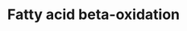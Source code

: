 ---
annotations:
- id: DOID:3146
  parent: genetic disease
  type: Disease Ontology
  value: lipid metabolism disorder
- id: PW:0000642
  parent: classic metabolic pathway
  type: Pathway Ontology
  value: fatty acid degradation pathway
- id: PW:0000058
  parent: classic metabolic pathway
  type: Pathway Ontology
  value: fatty acid metabolic pathway
- id: PW:0000738
  parent: classic metabolic pathway
  type: Pathway Ontology
  value: fatty acid beta degradation pathway
authors:
- Michiel
- Evelo
- MaintBot
- Susan
- Pahles
- FerryJagers
- AdrienDefay
- AlexanderPico
- Egonw
- Mkutmon
- DeSl
- Priyanka K
- Khanspers
- Licong
- Eweitz
citedin:
- link: PMC7198491
- link: PMC6308971
- link: PMC6034334
- link: PMC4404230
- link: PMC4246458
description: Complete fatty acid beta-oxidation pathway for saturated and unsaturated
  fatty acids. Proteins on this pathway have targeted assays available via the [https://assays.cancer.gov/available_assays?wp_id=WP143
  CPTAC Assay Portal]
last-edited: 2021-05-07
ndex: 73b7406f-8b61-11eb-9e72-0ac135e8bacf
organisms:
- Homo sapiens
redirect_from:
- /index.php/Pathway:WP143
- /instance/WP143
- /instance/WP143_rr116506
revision: r116506
schema-jsonld:
- '@context': https://schema.org/
  '@id': https://wikipathways.github.io/pathways/WP143.html
  '@type': Dataset
  creator:
    '@type': Organization
    name: WikiPathways
  description: Complete fatty acid beta-oxidation pathway for saturated and unsaturated
    fatty acids. Proteins on this pathway have targeted assays available via the [https://assays.cancer.gov/available_assays?wp_id=WP143
    CPTAC Assay Portal]
  keywords:
  - (S)-3-Hydroxybutanoyl-CoA
  - (S)-3-Hydroxydecanoyl-CoA
  - (S)-3-Hydroxyhexadecanoyl-CoA
  - (S)-3-Hydroxyoctanoyl-CoA
  - (S)-3-Hydroxytetradecanoyl-CoA
  - 2-trans-4-cis-decadienoyl-CoA
  - 2-trans-dodecenoyl-CoA
  - 3-Oxo-octanoyl-CoA
  - 3-Oxododexanoyl-CoA
  - 3-Oxohexanoyl-CoA
  - 3-Oxopalmitoyl-CoA
  - 3-trans-decenoyl-CoA
  - ACADL
  - ACADM
  - ACADS
  - ACADVL
  - ACAS2
  - ACAT1
  - ACSL1
  - ACSL3
  - ACSL4
  - ACSL5
  - ACSL6
  - Acetoacetyl-CoA
  - Acetyl-CoA
  - Acyl-CoA
  - Butanoyl-CoA
  - CHKB
  - CPT1A
  - CPT1B
  - CPT2
  - CRAT
  - DCI
  - DECR1
  - DLD
  - Decanoyl-CoA
  - Dihydroxyacetone Phosphate
  - ECHS1
  - Fatty Acid
  - GCDH
  - GK
  - GK2
  - GPD2
  - Glutarate
  - Glutaryl-CoA
  - Glyceraldehyde-3-Phosphate
  - Glycerol
  - HADHA
  - HADHB
  - HADHSC
  - Hexanoyl-CoA
  - L-Glycerol-3-Phosphate
  - LIPC
  - LIPE
  - LIPF
  - LPL
  - Lauroyl-CoA
  - Linoleoyl-CoA
  - Myristoyl-CoA
  - PNPLA2
  - Palmitoyl-CoA
  - SLC25A20
  - TPI1
  - Trans-Dec-2-enoyl-CoA
  - Trans-Hex-2-enoyl-CoA
  - Trans-Oct-2-enoyl-CoA
  - Triacylglycerol
  - cis,cis-3,6-Dodecadienoyl-CoA
  - trans,cis-Lauro-2,6-dienoyl-CoA
  license: CC0
  name: Fatty acid beta-oxidation
seo: CreativeWork
title: Fatty acid beta-oxidation
wpid: WP143
---